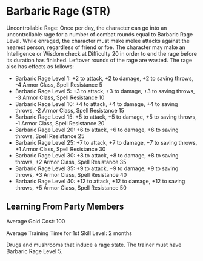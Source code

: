 # Barbaric Rage (STR)

Uncontrollable Rage: Once per day, the character can go into an uncontrollable rage for a number of combat rounds equal to Barbaric Rage Level. While enraged, the character must make melee attacks against the nearest person, regardless of friend or foe. The character may make an Intelligence or Wisdom check at Difficulty 20 in order to end the rage before its duration has finished. Leftover rounds of the rage are wasted. The rage also has effects as follows:

- Barbaric Rage Level 1: +2 to attack, +2 to damage, +2 to saving throws, -4 Armor Class, Spell Resistance 5
- Barbaric Rage Level 5: +3 to attack, +3 to damage, +3 to saving throws, -3 Armor Class, Spell Resistance 10
- Barbaric Rage Level 10: +4 to attack, +4 to damage, +4 to saving throws, -2 Armor Class, Spell Resistance 15
- Barbaric Rage Level 15: +5 to attack, +5 to damage, +5 to saving throws, -1 Armor Class, Spell Resistance 20
- Barbaric Rage Level 20: +6 to attack, +6 to damage, +6 to saving throws, Spell Resistance 25
- Barbaric Rage Level 25: +7 to attack, +7 to damage, +7 to saving throws, +1 Armor Class, Spell Resistance 30
- Barbaric Rage Level 30: +8 to attack, +8 to damage, +8 to saving throws, +2 Armor Class, Spell Resistance 35
- Barbaric Rage Level 35: +9 to attack, +9 to damage, +9 to saving throws, +3 Armor Class, Spell Resistance 40
- Barbaric Rage Level 40: +12 to attack, +12 to damage, +12 to saving throws, +5 Armor Class, Spell Resistance 50

## Learning From Party Members

Average Gold Cost: 100

Average Training Time for 1st Skill Level: 2 months

Drugs and mushrooms that induce a rage state. The trainer must have Barbaric Rage Level 5.

